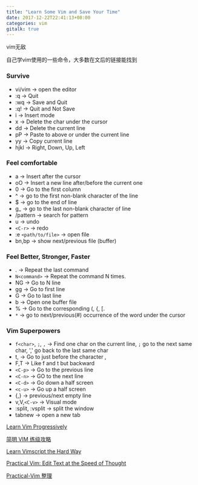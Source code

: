 ```yaml
---
title: "Learn Some Vim and Save Your Time"
date: 2017-12-22T22:41:13+08:00
categories: vim
gitalk: true
---
```


vim无敌
<!--more-->

自己学vim使用的一些命令，大多数在文后的链接能找到

### Survive

- vi/vim -> open the editor
- :q -> Quit
- :wq -> Save and Quit
- :q! -> Quit and Not Save
- i -> Insert mode
- x -> Delete the char under the cursor
- dd -> Delete the current line
- pP -> Paste to above or under the current line
- yy -> Copy current line
- hjkl -> Right, Down, Up, Left

### Feel comfortable

- a -> Insert after the cursor
- oO -> Insert a new line after/before the current one
- 0 -> Go to the first column
- ^ -> go to the first non-blank character of the line
- $ -> go to the end of line
- g_ -> go to the last non-blank character of line
- /pattern -> search for pattern
- u -> undo
- `<C-r>` -> redo
- :e `<path/to/file>` -> open file
- bn,bp -> show next/previous file (buffer)

### Feel Better, Stronger, Faster

- . -> Repeat the last command
- `N<command>` -> Repeat the command N times.
- NG -> Go to N line
- gg -> Go to first line
- G -> Go to last line
- b -> Open one buffer file
- % -> Go to the corresponding (, {, [.
- `*` -> go to next/previous(#) occurrence of the word under the cursor

### Vim Superpowers

- `f<char>`, `;`, `,` -> Find one char on the current line, `;` go to the next same char, ',' go back to the last same char
- t, -> Go to just before the character ,
- F,T -> Like f and t but backward
- `<C-p>` -> Go to the previous line
- `<C-n>` -> GO to the next line
- `<C-d>` -> Go down a half screen
- `<c-u>` -> Go up a half screen
- {,} -> previous/next empty line
- v,V,`<C-v>` -> Visual mode
- :split, :vsplit -> split the window
- tabnew -> open a new tab


[Learn Vim Progressively](http://yannesposito.com/Scratch/en/blog/Learn-Vim-Progressively/)

[简明 VIM 练级攻略](http://coolshell.cn/articles/5426.html)

[Learn Vimscript the Hard Way](http://learnvimscriptthehardway.stevelosh.com/)

[Practical Vim: Edit Text at the Speed of Thought](https://www.amazon.com/Practical-Vim-Edit-Speed-Thought/dp/1680501275/ref=sr_1_1?ie=UTF8&qid=1488958924&sr=8-1&keywords=practical-vim)

[Practical-Vim 整理](https://github.com/flyingalex/Practical-Vim)